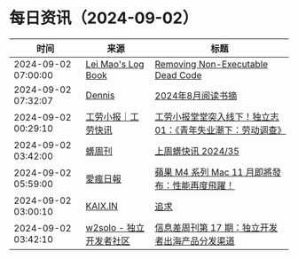 ﻿# 每日资讯（2024-09-02）

|时间|来源|标题|
|---|---|---|
|2024-09-02 07:00:00|[Lei Mao's Log Book](https://leimao.github.io/atom.xml)|[Removing Non-Executable Dead Code](https://leimao.github.io/blog/Removing-Non-Executable-Dead-Code/)|
|2024-09-02 07:32:07|[Dennis](https://www.domon.cn/rss/)|[2024年8月阅读书摘](https://www.domon.cn/2024-8yue-yue-du-shu-zhai/)|
|2024-09-02 00:29:10|[工劳小报｜工劳快讯](https://newsletter.laborinfocn.com/rss)|[工劳小报堂堂突入线下！独立志01：《青年失业潮下：劳动调查》](https://feed.laborinfocn7.com/zine01-survey/)|
|2024-09-02 03:42:00|[蠎周刊](https://weekly.pychina.org/feeds/all.atom.xml)|[上周蠎快讯 2024/35](https://weekly.pychina.org/pyrecap/pyrw-2435.html)|
|2024-09-02 05:59:00|[愛瘋日報](http://www.iphonetaiwan.org/feeds/posts/default)|[蘋果 M4 系列 Mac 11 月即將發布：性能再度飛躍！](https://www.iphonetaiwan.org/2024/09/apple-m4-mac-november.html)|
|2024-09-02 03:00:10|[KAIX.IN](https://kaix.in/feed/)|[追求](https://kaix.in/2024/0902-pursue/)|
|2024-09-02 03:42:10|[w2solo - 独立开发者社区](https://w2solo.com/topics/feed)|[信息差周刊第 17 期：独立开发者出海产品分发渠道](https://w2solo.com/topics/4986)|

